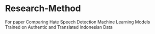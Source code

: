 # Research-Method
For paper Comparing Hate Speech Detection Machine Learning Models Trained on Authentic and Translated Indonesian Data
